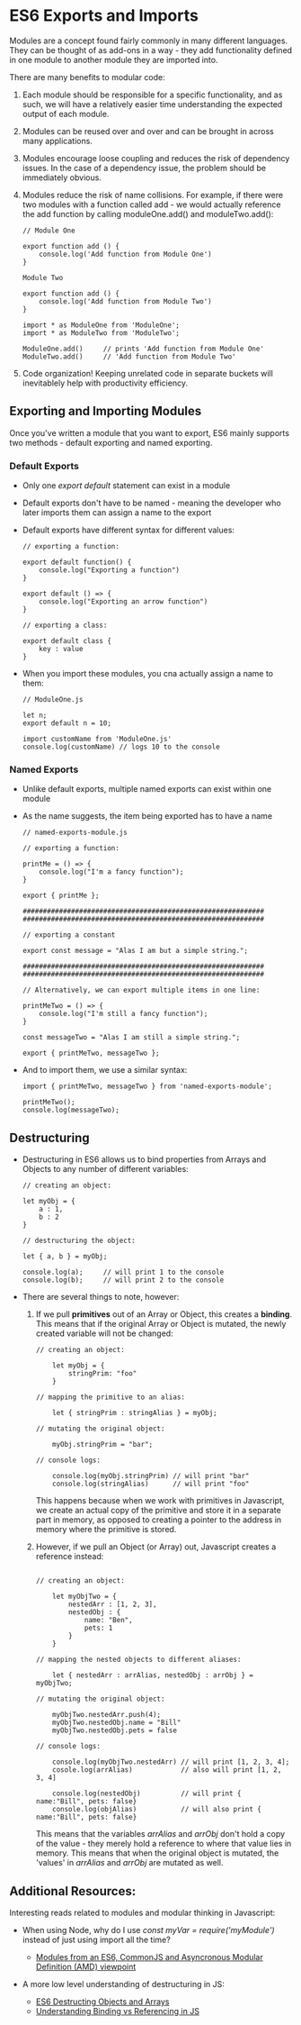 # ES6 Exports and Imports
Modules are a concept found fairly commonly in many different languages. They can be thought of as add-ons in a way - they add functionality defined in one module to another module they are imported into.

There are many benefits to modular code:

1. Each module should be responsible for a specific functionality, and as such, we will have a relatively easier time understanding the expected output of each module.

2. Modules can be reused over and over and can be brought in across many applications.

3. Modules encourage loose coupling and reduces the risk of dependency issues. In the case of a dependency issue, the problem should be immediately obvious.

4. Modules reduce the risk of name collisions. For example, if there were two modules with a function called add - we would actually reference the add function by calling moduleOne.add() and moduleTwo.add():
    ```
    // Module One

    export function add () {
        console.log('Add function from Module One')
    }
    ```
    ```
    Module Two 

    export function add () {
        console.log('Add function from Module Two')
    }
    ```

    ```
    import * as ModuleOne from 'ModuleOne';
    import * as ModuleTwo from 'ModuleTwo';

    ModuleOne.add()     // prints 'Add function from Module One'
    ModuleTwo.add()     // 'Add function from Module Two'
    ```

5. Code organization! Keeping unrelated code in separate buckets will inevitablely help with productivity efficiency.

## Exporting and Importing Modules
Once you've written a module that you want to export, ES6 mainly supports two methods - default exporting and named exporting.

### Default Exports
- Only one _export default_ statement can exist in a module
- Default exports don't have to be named - meaning the developer who later imports them can assign a name to the export
- Default exports have different syntax for different values:
    ```
    // exporting a function:

    export default function() {
        console.log("Exporting a function")
    }

    export default () => {
        console.log("Exporting an arrow function")
    }
    ```
    ```
    // exporting a class:
    
    export default class {
        key : value
    }
    ```

- When you import these modules, you cna actually assign a name to them:

    ```
    // ModuleOne.js

    let n;
    export default n = 10;
    ```
    ```
    import customName from 'ModuleOne.js'
    console.log(customName) // logs 10 to the console
    ```

### Named Exports
- Unlike default exports, multiple named exports can exist within one module
- As the name suggests, the item being exported has to have a name

    ```
    // named-exports-module.js

    // exporting a function:

    printMe = () => {
        console.log("I'm a fancy function");
    }

    export { printMe };

    ############################################################
    ############################################################

    // exporting a constant

    export const message = "Alas I am but a simple string.";

    ############################################################
    ############################################################

    // Alternatively, we can export multiple items in one line:

    printMeTwo = () => {
        console.log("I'm still a fancy function");
    }

    const messageTwo = "Alas I am still a simple string.";
    
    export { printMeTwo, messageTwo };

    ```
- And to import them, we use a similar syntax:

    ```
    import { printMeTwo, messageTwo } from 'named-exports-module';

    printMeTwo();
    console.log(messageTwo);

    ```

## Destructuring
- Destructuring in ES6 allows us to bind properties from Arrays and Objects to any number of different variables:

    ```
    // creating an object:

    let myObj = {
        a : 1,
        b : 2
    }

    // destructuring the object:

    let { a, b } = myObj;

    console.log(a);     // will print 1 to the console
    console.log(b);     // will print 2 to the console

    ```
- There are several things to note, however:

    1. If we pull __primitives__ out of an Array or Object, this creates a __binding__. This means that if the original Array or Object is mutated, the newly created variable will not be changed:

        ```
        // creating an object:

            let myObj = {
                stringPrim: "foo"
            }

        // mapping the primitive to an alias:

            let { stringPrim : stringAlias } = myObj;
        
        // mutating the original object:

            myObj.stringPrim = "bar";

        // console logs:

            console.log(myObj.stringPrim) // will print "bar"
            console.log(stringAlias)      // will print "foo"
        ```
        This happens because when we work with primitives in Javascript, we create an actual copy of the primitive and store it in a separate part in memory, as opposed to creating a pointer to the address in memory where the primitive is stored.

    2. However, if we pull an Object (or Array) out, Javascript creates a reference instead:
        ```

        // creating an object:

            let myObjTwo = {
                nestedArr : [1, 2, 3],
                nestedObj : {
                    name: "Ben",
                    pets: 1
                }
            }

        // mapping the nested objects to different aliases:

            let { nestedArr : arrAlias, nestedObj : arrObj } = myObjTwo;

        // mutating the original object:

            myObjTwo.nestedArr.push(4);
            myObjTwo.nestedObj.name = "Bill"
            myObjTwo.nestedObj.pets = false

        // console logs:

            console.log(myObjTwo.nestedArr) // will print [1, 2, 3, 4];
            cosole.log(arrAlias)            // also will print [1, 2, 3, 4]

            console.log(nestedObj)          // will print { name:"Bill", pets: false}
            console.log(objAlias)           // will also print { name:"Bill", pets: false}

        ```
        This means that the variables _arrAlias_ and _arrObj_ don't hold a copy of the value - they merely hold a reference to where that value lies in memory. This means that when the original object is mutated, the 'values' in _arrAlias_ and _arrObj_ are mutated as well.

## Additional Resources:
Interesting reads related to modules and modular thinking in Javascript:

- When using Node, why do I use _const myVar = require('myModule')_ instead of just using import all the time?
    -  [Modules from an ES6, CommonJS and Asyncronous Modular Definition (AMD) viewpoint](https://auth0.com/blog/javascript-module-systems-showdown/)

- A more low level understanding of destructuring in JS:
    - [ES6 Destructing Objects and Arrays](https://ponyfoo.com/articles/es6-destructuring-in-depth)
    - [Understanding Binding vs Referencing in JS](https://codeburst.io/explaining-value-vs-reference-in-javascript-647a975e12a0)

